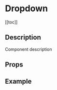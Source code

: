 <script setup>
import { ref } from 'vue';
import component from './index.vue'

const isOpened = ref(false);
</script>

# Dropdown

[[toc]]

## Description

Component description

## Props

<props-parser :props="component.props" />

## Example


<code-example>
<dsp-dropdown v-model:isOpened="isOpened">
  <template v-slot:toggle>
    Actions
  </template>
  <template v-slot:menu>
    <dsp-dropdown-item>Edit</dsp-dropdown-item>
    <dsp-dropdown-item>Delete</dsp-dropdown-item>
  </template>
</dsp-dropdown>

<template v-slot:html>

```html
<dsp-dropdown v-model:isOpened="isOpened">
  <template v-slot:toggle>
    Actions
  </template>
  <template v-slot:menu>
    <dsp-dropdown-item>Edit</dsp-dropdown-item>
    <dsp-dropdown-item>Delete</dsp-dropdown-item>
  </template>
</dsp-dropdown>
```

</template>

<template v-slot:js>

```js
const isOpened = ref(false);
```

</template>
</code-example>